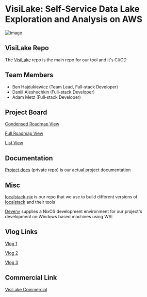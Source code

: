 # VisiLake: Self-Service Data Lake Exploration and Analysis on AWS

![image](https://github.com/nardoring/.github/assets/47069058/49f2b799-d722-4308-81a1-203cc6309d1b)

## VisiLake Repo

The [VisiLake](https://github.com/nardoring/visilake) repo is the main repo for our tool and it's CI/CD

## Team Members

- Ben Hajdukiewicz (Team Lead, Full-stack Developer)
- Daniil Aleshechkin (Full-stack Developer)
- Adam Metz (Full-stack Developer)

## Project Board

[Condensed Roadmap View](https://github.com/orgs/nardoring/projects/2/views/4)

[Full Roadmap View](https://github.com/orgs/nardoring/projects/2/views/1)

[List View](https://github.com/orgs/nardoring/projects/2/views/2)

## Documentation

[Project docs](https://github.com/nardoring/project-docs) (private repo) is our actual project documentation

## Misc

[localstack-nix](https://github.com/nardoring/localstack-nix) is our repo that we use to build different versions of [localstack](https://www.localstack.cloud/) and their tools

[Devenv](https://github.com/nardoring/devenv) supplies a NixOS development environment for our project's development on Windows based machines using WSL

## Vlog Links

[Vlog 1](https://www.youtube.com/watch?v=7nDzDu6BBG4)

[Vlog 2](https://www.youtube.com/watch?v=MLWCTh9qXiw)

[Vlog 3](https://www.youtube.com/watch?v=0sGq36SXuCU)

## Commercial Link

[VisiLake Commercial](https://www.youtube.com/watch?v=4NRRnoouLXQ)
